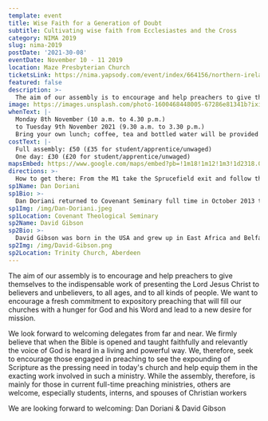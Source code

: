 ```yaml
---
template: event
title: Wise Faith for a Generation of Doubt
subtitle: Cultivating wise faith from Ecclesiastes and the Cross
category: NIMA 2019
slug: nima-2019
postDate: '2021-30-08'
eventDate: November 10 - 11 2019
location: Maze Presbyterian Church
ticketsLink: https://nima.yapsody.com/event/index/664156/northern-ireland-ministry-assembly-2021
featured: false
description: >-
  The aim of our assembly is to encourage and help preachers to give themselves to the indispensable work of presenting the Lord Jesus Christ to believers and unbelievers, to all ages, and to all kinds of people. We want to encourage a fresh commitment to expository preaching that will fill our churches with a hunger for God and his Word and lead to a new desire for mission.
image: https://images.unsplash.com/photo-1600468448005-67286e81341b?ixid=MnwxMjA3fDB8MHxwaG90by1wYWdlfHx8fGVufDB8fHx8&ixlib=rb-1.2.1&auto=format&fit=crop&w=2734&q=80
whenText: |-
  Monday 8th November (10 a.m. to 4.30 p.m.)
  to Tuesday 9th November 2021 (9.30 a.m. to 3.30 p.m.)
  Bring your own lunch; coffee, tea and bottled water will be provided
costText: |-
  Full assembly: £50 (£35 for student/apprentice/unwaged)
  One day: £30 (£20 for student/apprentice/unwaged)
mapsEmbed: https://www.google.com/maps/embed?pb=!1m18!1m12!1m3!1d2318.0010047523247!2d-6.117361399999999!3d54.480564099999995!2m3!1f0!2f0!3f0!3m2!1i1024!2i768!4f13.1!3m3!1m2!1s0x486103191e37a8d1%3A0x2af07ebaec4c8898!2sMaze%20Presbyterian%20Church!5e0!3m2!1sen!2suk!4v1628795706431!5m2!1sen!2suk
directions: >-
  How to get there: From the M1 take the Sprucefield exit and follow the signs for Hillsborough/Dublin/Newry onto the A1 dual carriageway. After 1 mile and at the top of the hill you will see a sign pointing right for Culcavy. This road is Harrys Road. Travel for 1 mile, go straight across the crossroads, and onto Aghnatrisk Road, which again is 1 mile long. At this crossroads turn right – past houses and a Methodist church. Once over the motorway bridge the Church is on the left – in total it's just over 3 miles from Sprucefield.
sp1Name: Dan Doriani
sp1Bio: >-
  Dan Doriani returned to Covenant Seminary full time in October 2013 to serve as Vice President of Strategic Academic Projects and Professor of Theology after a decade as senior pastor of Central Presbyterian church in Clayton, Missouri. In 2019 he became Professor of Biblical and Systematic Theology and Vice President at Large. His most recent books are Work: Its Purpose, Dignity, and Transformation and James: Portrait of a Living Faith (with Jon Nielson). He is also the founder of The Centre for Faith and Work St. Louis, a discipleship ministry focusing on business leaders. Dan and his wife, Debbie, live in Chesterfield, Missouri, and have three grown daughters and two grandchildren.
sp1Img: /img/Dan-Doriani.jpeg
sp1Location: Covenant Theological Seminary
sp2Name: David Gibson
sp2Bio: >-
  David Gibson was born in the USA and grew up in East Africa and Belfast. He is Minister of Trinity Church in Aberdeen, where he lives with his wife Angela and four children. Previously he served as a Staff Worker for the Religious and Theological Studies Fellowship (part of UCCF) and as an Assistant Minister at High Church, Hilton, Aberdeen. He has written Living Life Backward: How Ecclesiastes teaches us to live in the Light of the End and he is currently working on a new book on the epistle of James called Whole: Medicine for the Divided Heart.
sp2Img: /img/David-Gibson.png
sp2Location: Trinity Church, Aberdeen
---
```


The aim of our assembly is to encourage and help preachers to give
themselves to the indispensable work of presenting the Lord Jesus
Christ to believers and unbelievers, to all ages, and to all kinds
of people. We want to encourage a fresh commitment to expository
preaching that will fill our churches with a hunger for God and his
Word and lead to a new desire for mission.

We look forward to welcoming delegates from far and near. We firmly
believe that when the Bible is opened and taught faithfully and
relevantly the voice of God is heard in a living and powerful way.
We, therefore, seek to encourage those engaged in preaching to see
the expounding of Scripture as the pressing need in today&apos;s
church and help equip them in the exacting work involved in such a
ministry. While the assembly, therefore, is mainly for those in
current full-time preaching ministries, others are welcome,
especially students, interns, and spouses of Christian workers

We are looking forward to welcoming: Dan Doriani &amp; David Gibson
